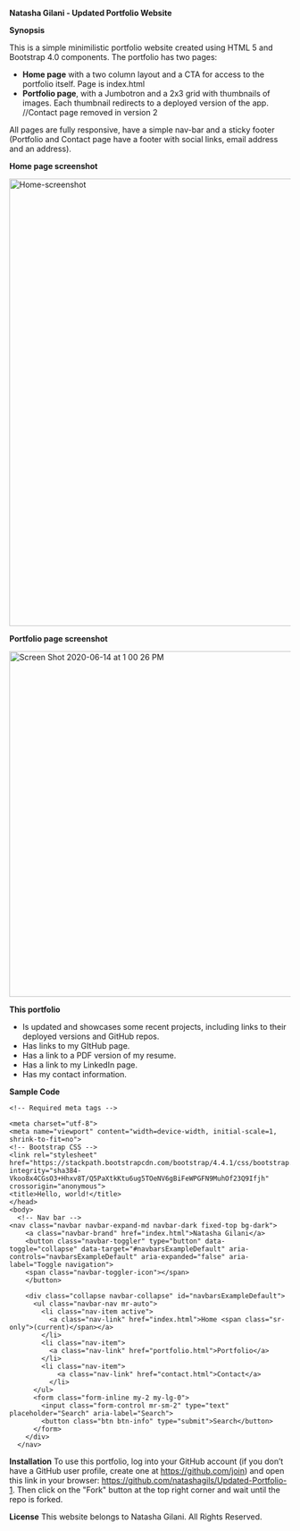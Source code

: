 **Natasha Gilani - Updated Portfolio Website** 

**Synopsis**

This is a simple minimilistic portfolio website created using HTML 5 and Bootstrap 4.0 components. The portfolio has two pages: 

* **Home page** with a two column layout and a CTA for access to the portfolio itself. Page is index.html
* **Portfolio page**, with a Jumbotron and a 2x3 grid with thumbnails of images. Each thumbnail redirects to a deployed version of the app. 
//Contact page removed in version 2

All pages are fully responsive, have a simple nav-bar and a sticky footer (Portfolio and Contact page have a footer with social links, email address and an address). 

**Home page screenshot** 


<img width="800" alt="Home-screenshot" src="https://user-images.githubusercontent.com/56641651/73613489-31d26500-45c4-11ea-9508-ec7f4640c8a3.png">


**Portfolio page screenshot** 


<img width="618" alt="Screen Shot 2020-06-14 at 1 00 26 PM" src="https://user-images.githubusercontent.com/56641651/84599308-077c9800-ae3f-11ea-903a-8c73fc9619f0.png">

**This portfolio** 
* Is updated and showcases some recent projects, including links to their deployed versions and GitHub repos. 
* Has links to my GItHub page.
* Has a link to a PDF version of my resume.
* Has a link to my LinkedIn page.
* Has my contact information. 


**Sample Code**


    <!-- Required meta tags -->
    
    <meta charset="utf-8">
    <meta name="viewport" content="width=device-width, initial-scale=1, shrink-to-fit=no">
    <!-- Bootstrap CSS -->
    <link rel="stylesheet" href="https://stackpath.bootstrapcdn.com/bootstrap/4.4.1/css/bootstrap.min.css" integrity="sha384-Vkoo8x4CGsO3+Hhxv8T/Q5PaXtkKtu6ug5TOeNV6gBiFeWPGFN9MuhOf23Q9Ifjh" crossorigin="anonymous">
    <title>Hello, world!</title>
    </head>
    <body>
      <!-- Nav bar -->
    <nav class="navbar navbar-expand-md navbar-dark fixed-top bg-dark">
        <a class="navbar-brand" href="index.html">Natasha Gilani</a>
        <button class="navbar-toggler" type="button" data-toggle="collapse" data-target="#navbarsExampleDefault" aria-controls="navbarsExampleDefault" aria-expanded="false" aria-label="Toggle navigation">
        <span class="navbar-toggler-icon"></span>
        </button>
      
        <div class="collapse navbar-collapse" id="navbarsExampleDefault">
          <ul class="navbar-nav mr-auto">
            <li class="nav-item active">
              <a class="nav-link" href="index.html">Home <span class="sr-only">(current)</span></a>
            </li>
            <li class="nav-item">
              <a class="nav-link" href="portfolio.html">Portfolio</a>
            </li>
            <li class="nav-item">
                <a class="nav-link" href="contact.html">Contact</a>
              </li>         
          </ul>
          <form class="form-inline my-2 my-lg-0">
            <input class="form-control mr-sm-2" type="text" placeholder="Search" aria-label="Search">
            <button class="btn btn-info" type="submit">Search</button>
          </form>
        </div>
      </nav>
  <!-- End Nav bar -->



**Installation**
To use this portfolio, log into your GitHub account (if you don’t have a GitHub user profile, create one at https://github.com/join) and open this link in your browser: https://github.com/natashagils/Updated-Portfolio-1. Then click on the "Fork" button at the top right corner and wait until the repo is forked. 

**License**
This website belongs to Natasha Gilani. All Rights Reserved. 

